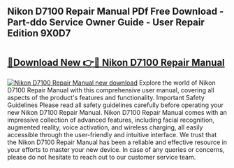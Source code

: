 ## Nikon D7100 Repair Manual PDf Free Download - Part-ddo Service Owner Guide - User Repair Edition 9X0D7

# <h2><a href="http://cf23870.oget.top/?id=Nikon+D7100+Repair+Manual">🔗Download New 👉🔴 Nikon D7100 Repair Manual</a></h2>

[![Nikon D7100 Repair Manual new download](https://i.imgur.com/5g1atiW.png)](http://cf23870.oget.top/?id=Nikon+D7100+Repair+Manual)
Explore the world of Nikon D7100 Repair Manual with this comprehensive user manual, covering all aspects of the product's features and functionality. Important Safety Guidelines Please read all safety guidelines carefully before operating your new Nikon D7100 Repair Manual. Nikon D7100 Repair Manual comes with an impressive collection of advanced features, including facial recognition, augmented reality, voice activation, and wireless charging, all easily accessible through the user-friendly and intuitive interface. We trust that the Nikon D7100 Repair Manual has been a reliable and effective resource in your efforts to master your new device. In case of any queries or concerns, please do not hesitate to reach out to our customer service team.
